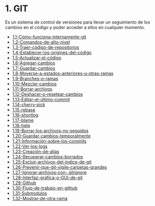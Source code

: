 # 1. GIT

Es un sistema de control de versiones para llevar un seguimiento de los
cambios en el código y poder acceder a ellos en cualquier momento.

[comment]:STARTING_GENERATED_TOC

* [1.1-Cómo-funciona-internamente-git](<./content/1.1-Cómo-funciona-internamente-git.md>)
* [1.2-Comandos-de-alto-nivel](<./content/1.2-Comandos-de-alto-nivel.md>)
* [1.3-Traer-código-de-repositorios](<./content/1.3-Traer-código-de-repositorios.md>)
* [1.4-Establecer-los-origines-del-código](<./content/1.4-Establecer-los-origines-del-código.md>)
* [1.5-Actualizar-el-código](<./content/1.5-Actualizar-el-código.md>)
* [1.6-Agregar-cambios](<./content/1.6-Agregar-cambios.md>)
* [1.7-Guardar-cambios](<./content/1.7-Guardar-cambios.md>)
* [1.8-Moverse-a-estados-anteriores-u-otras-ramas](<./content/1.8-Moverse-a-estados-anteriores-u-otras-ramas.md>)
* [1.9-Branches-o-ramas](<./content/1.9-Branches-o-ramas.md>)
* [1.10-Mezclar-cambios](<./content/1.10-Mezclar-cambios.md>)
* [1.11-Borrar-archivos](<./content/1.11-Borrar-archivos.md>)
* [1.12-Deshacer-o-resetear-cambios](<./content/1.12-Deshacer-o-resetear-cambios.md>)
* [1.13-Editar-el-último-commit](<./content/1.13-Editar-el-último-commit.md>)
* [1.14-cherry-pick](<./content/1.14-cherry-pick.md>)
* [1.15-rebase](<./content/1.15-rebase.md>)
* [1.16-shortlog](<./content/1.16-shortlog.md>)
* [1.17-blame](<./content/1.17-blame.md>)
* [1.18-help](<./content/1.18-help.md>)
* [1.19-Borrar-los-archivos-no-seguidos](<./content/1.19-Borrar-los-archivos-no-seguidos.md>)
* [1.20-Guardar-cambios-temporalmente](<./content/1.20-Guardar-cambios-temporalmente.md>)
* [1.21-Información-sobre-los-commits](<./content/1.21-Información-sobre-los-commits.md>)
* [1.22-Ver-los-logs](<./content/1.22-Ver-los-logs.md>)
* [1.23-Creación-de-alias](<./content/1.23-Creación-de-alias.md>)
* [1.24-Recuperar-cambios-borrados](<./content/1.24-Recuperar-cambios-borrados.md>)
* [1.25-Excluir-archivos-del-indice-de-git](<./content/1.25-Excluir-archivos-del-indice-de-git.md>)
* [1.26-Prevenir-que-git-vigile-carpetas-grandes](<./content/1.26-Prevenir-que-git-vigile-carpetas-grandes.md>)
* [1.27-Ignorar-archivos-con-.gitignore](<./content/1.27-Ignorar-archivos-con-.gitignore.md>)
* [1.28-Interfaz-gráfica-o-GUI-de-git](<./content/1.28-Interfaz-gráfica-o-GUI-de-git.md>)
* [1.29-Github](<./content/1.29-Github.md>)
* [1.30-Flujo-de-trabajo-en-github](<./content/1.30-Flujo-de-trabajo-en-github.md>)
* [1.31-Submodulos](<./content/1.31-Submodulos.md>)
* [1.32-Mostrar-de-otra-rama](<./content/1.32-Mostrar-de-otra-rama.md>)

[comment]:ENDING_GENERATED_TOC